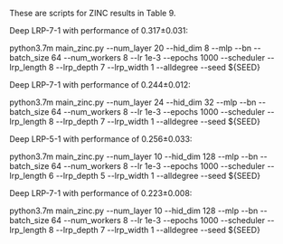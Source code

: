 These are scripts for ZINC results in Table 9.

Deep LRP-7-1 with performance of 0.317±0.031:

python3.7m main_zinc.py --num_layer 20 --hid_dim 8 --mlp --bn --batch_size 64 --num_workers 8 --lr 1e-3 --epochs 1000 --scheduler --lrp_length 8 --lrp_depth 7 --lrp_width 1 --alldegree --seed ${SEED}


Deep LRP-7-1 with performance of 0.244±0.012:

python3.7m main_zinc.py --num_layer 24 --hid_dim 32 --mlp --bn --batch_size 64 --num_workers 8 --lr 1e-3 --epochs 1000 --scheduler --lrp_length 8 --lrp_depth 7 --lrp_width 1 --alldegree --seed ${SEED}


Deep LRP-5-1 with performance of 0.256±0.033:

python3.7m main_zinc.py --num_layer 10 --hid_dim 128 --mlp --bn --batch_size 64 --num_workers 8 --lr 1e-3 --epochs 1000 --scheduler --lrp_length 6 --lrp_depth 5 --lrp_width 1 --alldegree --seed ${SEED}


Deep LRP-7-1 with performance of 0.223±0.008:

python3.7m main_zinc.py --num_layer 10 --hid_dim 128 --mlp --bn --batch_size 64 --num_workers 8 --lr 1e-3 --epochs 1000 --scheduler --lrp_length 8 --lrp_depth 7 --lrp_width 1 --alldegree --seed ${SEED}
